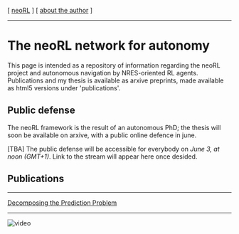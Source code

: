 [ [neoRL](index) ]        [ [about the author](./about_the_author.md) ]

-------------------------------------------------------------------

# The neoRL network for autonomy 

This page is intended as a repository of information regarding the neoRL project and autonomous navigation by NRES-oriented RL agents.
Publications and my thesis is available as arxive preprints, made available as html5 versions under 'publications'.

## Public defense
The neoRL framework is the result of an autonomous PhD; the thesis will soon be available on arxive, with a public online defence in june.

[TBA] The public defense will be accessible for everybody on *June 3, at noon (GMT+1)*. Link to the stream will appear here once desided.

## Publications

---------------------------------------

[Decomposing the Prediction Problem](https://ar5iv.org/html/2106.15868)


---------------------------------------


![video](https://youtu.be/ZyvxaMnm92s)
